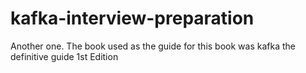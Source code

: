# kafka-interview-preparation
Another one. The book used as the guide for this book was kafka the definitive guide 1st Edition
